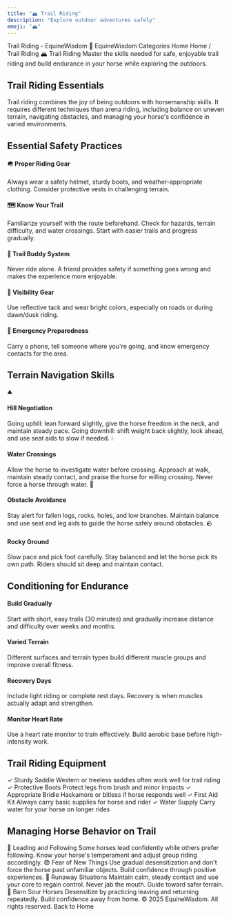 ```yaml
---
title: "🏔️ Trail Riding"
description: "Explore outdoor adventures safely"
emoji: "🏔️"
---
```


Trail Riding - EquineWisdom
🐴
EquineWisdom
Categories
Home
Home
/
Trail Riding
🏔️ Trail Riding
Master the skills needed for safe, enjoyable trail riding and build endurance in your horse while exploring the outdoors.
## Trail Riding Essentials
Trail riding combines the joy of being outdoors with horsemanship skills. It requires different techniques than arena riding, including balance on uneven terrain, navigating obstacles, and managing your horse's confidence in varied environments.
## Essential Safety Practices
#### 🪖 Proper Riding Gear
Always wear a safety helmet, sturdy boots, and weather-appropriate clothing. Consider protective vests in challenging terrain.
#### 🗺️ Know Your Trail
Familiarize yourself with the route beforehand. Check for hazards, terrain difficulty, and water crossings. Start with easier trails and progress gradually.
#### 👥 Trail Buddy System
Never ride alone. A friend provides safety if something goes wrong and makes the experience more enjoyable.
#### 🔦 Visibility Gear
Use reflective tack and wear bright colors, especially on roads or during dawn/dusk riding.
#### 📱 Emergency Preparedness
Carry a phone, tell someone where you're going, and know emergency contacts for the area.
## Terrain Navigation Skills
⛰️
#### Hill Negotiation
Going uphill: lean forward slightly, give the horse freedom in the neck, and maintain steady pace. Going downhill: shift weight back slightly, look ahead, and use seat aids to slow if needed.
💧
#### Water Crossings
Allow the horse to investigate water before crossing. Approach at walk, maintain steady contact, and praise the horse for willing crossing. Never force a horse through water.
🌳
#### Obstacle Avoidance
Stay alert for fallen logs, rocks, holes, and low branches. Maintain balance and use seat and leg aids to guide the horse safely around obstacles.
🪨
#### Rocky Ground
Slow pace and pick foot carefully. Stay balanced and let the horse pick its own path. Riders should sit deep and maintain contact.
## Conditioning for Endurance
#### Build Gradually
Start with short, easy trails (30 minutes) and gradually increase distance and difficulty over weeks and months.
#### Varied Terrain
Different surfaces and terrain types build different muscle groups and improve overall fitness.
#### Recovery Days
Include light riding or complete rest days. Recovery is when muscles actually adapt and strengthen.
#### Monitor Heart Rate
Use a heart rate monitor to train effectively. Build aerobic base before high-intensity work.
## Trail Riding Equipment
✓ Sturdy Saddle
Western or treeless saddles often work well for trail riding
✓ Protective Boots
Protect legs from brush and minor impacts
✓ Appropriate Bridle
Hackamore or bitless if horse responds well
✓ First Aid Kit
Always carry basic supplies for horse and rider
✓ Water Supply
Carry water for your horse on longer rides
## Managing Horse Behavior on Trail
🚪 Leading and Following
Some horses lead confidently while others prefer following. Know your horse's temperament and adjust group riding accordingly.
😨 Fear of New Things
Use gradual desensitization and don't force the horse past unfamiliar objects. Build confidence through positive experiences.
🏃 Runaway Situations
Maintain calm, steady contact and use your core to regain control. Never jab the mouth. Guide toward safer terrain.
😤 Barn Sour Horses
Desensitize by practicing leaving and returning repeatedly. Build confidence away from home.
&copy; 2025 EquineWisdom. All rights reserved.
Back to Home
